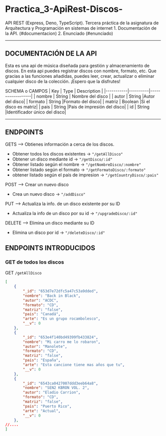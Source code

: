 # Practica_3-ApiRest-Discos-
API REST (Express, Deno, TypeScript).  Tercera práctica de la asignatura de Arquitectura y Programación en sistemas de internet
      1. Documentación de la API. (#documentacion)
      2. Enunciado (#enunciado)
____________________________________________________________
DOCUMENTACIÓN DE LA API
------------------------------------------------------------
Esta es una api de música diseñada para gestión y almacenamiento de discos. En esta api puedes registrar discos con nombre, formato, 
etc. Que gracias a las funciones añadidas, puedes leer, crear, actualizar o eliminar cualquier disco de la colección.
¡Espero que la disfrutes!

SCHEMA o CAMPOS
|    Key    |    Type  |    Description   |
|-----------|----------|------------------|
|   nombre  |  String  | Nombre del disco |
|   autor   |  String  |Autor del disco|
|  formato  |  String  |Formato del disco|
|  matriz   |  Boolean |Si el disco es matriz|
|    pais   |  String  |Pais de impresión del disco|
|    id     |  String  |Identificador único del disco|
_____________________________________________________________
## ENDPOINTS
GETS --> Obtienes información a cerca de los discos.
- Obtener todos los discos existentes -> ``` "/getAllDisco" ```
- Obtener un disco mediante id -> ``` "/getDisco/:id" ```
- Obtener listado según el nombre -> ``` "/getNombreDisco/:nombre" ```
- Obtener listado según el formato -> ``` "/getFormatoDisco/:formato" ```
- obtener listado según el país de impresion -> ``` "/getCountryDisco/:pais" ```

POST --> Crear un nuevo disco
- Crea un nuevo disco -> ``` "/addDisco" ```

PUT --> Actualiza la info. de un disco existente por su ID
- Actualiza la info de un disco por su id -> ``` "/upgradeDisco/:id" ```

DELETE --> Elimina un disco mediante su ID
- Elimina un disco por id -> ``` "/deleteDisco/:id" ```

## ENDPOINTS INTRODUCIDOS
### GET de todos los discos
GET `/getAllDisco`
````json
[
    {
        "_id": "653d7e72dfc5a47c53a9dded",
        "nombre": "Back in Black",
        "autor": "ACDC",
        "formato": "CD",
        "matriz": "false",
        "pais": "Canadá",
        "arte": "Es un grupo rocambolesco",
        "__v": 0
    },
    {
        "_id": "653e4f140bd49399fb433824",
        "nombre": "Mi carro me lo robaron",
        "autor": "Manolete",
        "formato": "CD",
        "matriz": "false",
        "pais": "España",
        "arte": "Esta cancione tiene mas años que tu",
        "__v": 0
    },
    {
        "_id": "6543ca0427007ddd3eeb64a8",
        "nombre": "SEN2 KBRON VOL. 2",
        "autor": "Eladio Carrion",
        "formato": "CD",
        "matriz": "false",
        "pais": "Puerto Rico",
        "arte": "Actual",
        "__v": 0
    },
//....
]
````






  

      
      








